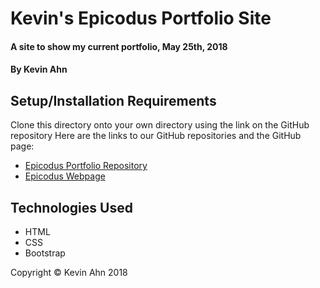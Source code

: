 # Kevin's Epicodus Portfolio Site

#### A site to show my current portfolio, May 25th, 2018

#### By Kevin Ahn

## Setup/Installation Requirements
Clone this directory onto your own directory using the link on the GitHub repository
Here are the links to our GitHub repositories and the GitHub page:  

* [Epicodus Portfolio Repository](https://github.com/kevinahn7/epicodus-portfolio)  
* [Epicodus Webpage](https://kevinahn7.github.io/epicodus-portfolio)

## Technologies Used
* HTML  
* CSS  
* Bootstrap   

Copyright © Kevin Ahn 2018
